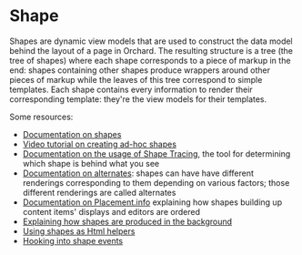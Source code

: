 # Shape



Shapes are dynamic view models that are used to construct the data model behind the layout of a page in Orchard. The resulting structure is a tree (the tree of shapes) where each shape corresponds to a piece of markup in the end: shapes containing other shapes produce wrappers around other pieces of markup while the leaves of this tree  correspond to simple templates. Each shape contains every information to render their corresponding template: they're the view models for their templates.

Some resources:

- [Documentation on shapes](http://docs.orchardproject.net/Documentation/Accessing-and-rendering-shapes)
- [Video tutorial on creating ad-hoc shapes](http://www.youtube.com/watch?v=WXzFH6d0Sbo)
- [Documentation on the usage of Shape Tracing](http://docs.orchardproject.net/Documentation/Customizing-Orchard-using-Designer-Helper-Tools), the tool for determining which shape is behind what you see
- [Documentation on alternates](http://docs.orchardproject.net/Documentation/Alternates): shapes can have have different renderings corresponding to them depending on various factors; those different renderings are called alternates
- [Documentation on Placement.info](http://docs.orchardproject.net/Documentation/Understanding-placement-info) explaining how shapes building up content items' displays and editors are ordered
- [Explaining how shapes are produced in the background](http://fizzylogic.nl/2012/09/05/orchard-advanced-topics-insiders-look-at-shapes-and-templates/)
- [Using shapes as Html helpers](http://www.szmyd.com.pl/blog/using-shapes-as-html-helpers-in-orchard#.UbD1oJzrj-U)
- [Hooking into shape events](http://www.szmyd.com.pl/blog/customizing-orchard-shapes#.UbD1x5zrj-U)